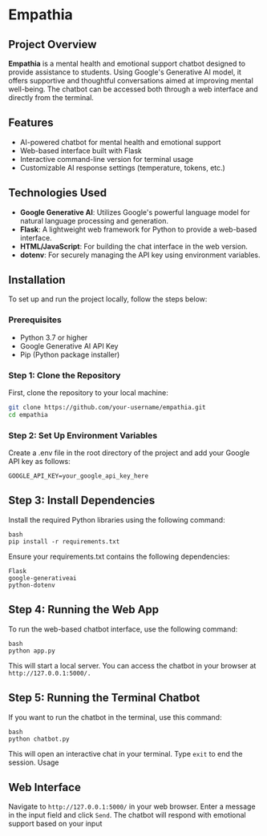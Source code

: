 # Empathia

## Project Overview

**Empathia** is a mental health and emotional support chatbot designed to provide assistance to students. Using Google's Generative AI model, it offers supportive and thoughtful conversations aimed at improving mental well-being. The chatbot can be accessed both through a web interface and directly from the terminal.

## Features

- AI-powered chatbot for mental health and emotional support
- Web-based interface built with Flask
- Interactive command-line version for terminal usage
- Customizable AI response settings (temperature, tokens, etc.)

## Technologies Used

- **Google Generative AI**: Utilizes Google's powerful language model for natural language processing and generation.
- **Flask**: A lightweight web framework for Python to provide a web-based interface.
- **HTML/JavaScript**: For building the chat interface in the web version.
- **dotenv**: For securely managing the API key using environment variables.

## Installation

To set up and run the project locally, follow the steps below:

### Prerequisites

- Python 3.7 or higher
- Google Generative AI API Key
- Pip (Python package installer)

### Step 1: Clone the Repository

First, clone the repository to your local machine:

```bash
git clone https://github.com/your-username/empathia.git
cd empathia
```
### Step 2: Set Up Environment Variables
Create a .env file in the root directory of the project and add your Google API key as follows:
```env
GOOGLE_API_KEY=your_google_api_key_here
```
## Step 3: Install Dependencies
Install the required Python libraries using the following command:
```
bash
pip install -r requirements.txt
```
Ensure your requirements.txt contains the following dependencies:
```
Flask
google-generativeai
python-dotenv
```
## Step 4: Running the Web App
To run the web-based chatbot interface, use the following command:
```
bash
python app.py
```
This will start a local server. You can access the chatbot in your browser at ```http://127.0.0.1:5000/.```
## Step 5: Running the Terminal Chatbot
If you want to run the chatbot in the terminal, use this command:
```
bash
python chatbot.py
```
This will open an interactive chat in your terminal. Type ```exit``` to end the session.
Usage
## Web Interface
Navigate to ```http://127.0.0.1:5000/``` in your web browser.
Enter a message in the input field and click ```Send```.
The chatbot will respond with emotional support based on your input

